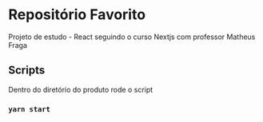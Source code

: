 # Repositório Favorito

Projeto de estudo - React seguindo o curso Nextjs com professor Matheus Fraga

## Scripts

Dentro do diretório do produto rode o script

### `yarn start`
